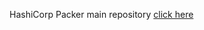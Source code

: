 HashiCorp Packer main repository [click here](https://github.com/e2eSolutionArchitect/hashicorp-packer)
